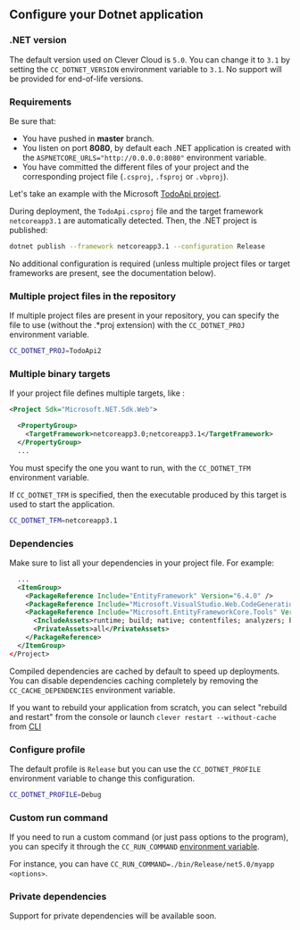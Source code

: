 ## Configure your Dotnet application

### .NET version

The default version used on Clever Cloud is `5.0`. You can change it to `3.1` by setting the `CC_DOTNET_VERSION` environment variable to `3.1`. No support will be provided for end-of-life versions.

### Requirements

Be sure that:

* You have pushed in **master** branch.
* You listen on port **8080**, by default each .NET application is created with the `ASPNETCORE_URLS="http://0.0.0.0:8080"` environment variable.
* You have committed the different files of your project and the corresponding project file (`.csproj`, `.fsproj` or `.vbproj`).

Let's take an example with the Microsoft [TodoApi project](https://github.com/Azure-Samples/dotnet-core-api.git). 

During deployment, the `TodoApi.csproj` file and the target framework `netcoreapp3.1` are automatically detected. Then, the .NET project is published:

```bash
dotnet publish --framework netcoreapp3.1 --configuration Release
```

No additional configuration is required (unless multiple project files or target frameworks are present, see the documentation below).

### Multiple project files in the repository

If multiple project files are present in your repository, you can specify the file to use (without the .*proj extension) with the `CC_DOTNET_PROJ` environment variable.

```bash
CC_DOTNET_PROJ=TodoApi2
```

### Multiple binary targets

If your project file defines multiple targets, like :

```xml
<Project Sdk="Microsoft.NET.Sdk.Web">

  <PropertyGroup>
    <TargetFramework>netcoreapp3.0;netcoreapp3.1</TargetFramework>
  </PropertyGroup>
  ...
```

You must specify the one you want to run, with the `CC_DOTNET_TFM` environment variable.

If `CC_DOTNET_TFM` is specified, then the executable produced by this target is used to start the application.

```bash
CC_DOTNET_TFM=netcoreapp3.1
```

### Dependencies

Make sure to list all your dependencies in your project file. For example:

```xml
  ...
  <ItemGroup>
    <PackageReference Include="EntityFramework" Version="6.4.0" />
    <PackageReference Include="Microsoft.VisualStudio.Web.CodeGeneration.Design" Version="3.1.2" />
    <PackageReference Include="Microsoft.EntityFrameworkCore.Tools" Version="3.1.3">
      <IncludeAssets>runtime; build; native; contentfiles; analyzers; buildtransitive</IncludeAssets>
      <PrivateAssets>all</PrivateAssets>
    </PackageReference>
  </ItemGroup>
</Project>
```

Compiled dependencies are cached by default to speed up deployments. You can disable dependencies caching completely by removing the `CC_CACHE_DEPENDENCIES` environment variable.

If you want to rebuild your application from scratch, you can select "rebuild and restart" from the console or launch `clever restart --without-cache` from [CLI](https://github.com/CleverCloud/clever-tools)

### Configure profile

The default profile is `Release` but you can use the `CC_DOTNET_PROFILE` environment variable to change this configuration.

```bash
CC_DOTNET_PROFILE=Debug
```

### Custom run command

If you need to run a custom command (or just pass options to the program), you can specify it through the `CC_RUN_COMMAND` [environment variable](#setting-up-environment-variables-on-clever-cloud).

For instance, you can have `CC_RUN_COMMAND=./bin/Release/net5.0/myapp <options>`.

### Private dependencies

Support for private dependencies will be available soon.
